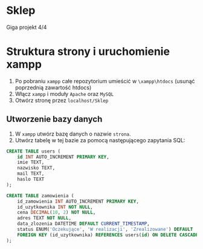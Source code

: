 # Sklep
Giga projekt 4/4

# Struktura strony i uruchomienie xampp

1. Po pobraniu `xampp` całe repozytorium umieścić w `\xampp\htdocs` (usunąć poprzednią zawartość htdocs)
2. Włącz `xampp` i moduły `Apache` oraz `MySQL`
3. Otwórz stronę przez `localhost/Sklep`
## Utworzenie bazy danych

1. W `xampp` utwórz bazę danych o nazwie `strona`.
2. Utwórz tabelę w tej bazie za pomocą następującego zapytania SQL:

```sql
CREATE TABLE users (
    id INT AUTO_INCREMENT PRIMARY KEY,
    imie TEXT,
    nazwisko TEXT,
    mail TEXT,
    haslo TEXT
);

CREATE TABLE zamowienia (
    id_zamowienia INT AUTO_INCREMENT PRIMARY KEY,
    id_uzytkownika INT NOT NULL,
    cena DECIMAL(10, 2) NOT NULL,
    adres TEXT NOT NULL,
    data_zlozenia DATETIME DEFAULT CURRENT_TIMESTAMP,
    status ENUM('Oczekujące', 'W realizacji', 'Zrealizowane') DEFAULT 'Oczekujące',
    FOREIGN KEY (id_uzytkownika) REFERENCES users(id) ON DELETE CASCADE
);
```

